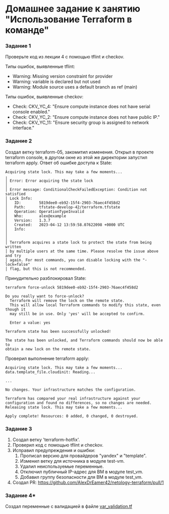 # Домашнее задание к занятию "Использование Terraform в команде"

### Задание 1

Проверьте код из лекции 4 с помощью tflint и checkov. 

Типы ошибок, выявленные tflint:

- Warning: Missing version constraint for provider 
- Warning: variable is declared but not used
- Warning: Module source uses a default branch as ref (main) 

Типы ошибок, выявленные checkov:

- Check: CKV_YC_4: "Ensure compute instance does not have serial console enabled."
- Check: CKV_YC_2: "Ensure compute instance does not have public IP."
- Check: CKV_YC_11: "Ensure security group is assigned to network interface."

### Задание 2

Создал ветку terraform-05, закомитил изменения.
Открыл в проекте terraform console, в другом окне из этой же директории запустил terraform apply.
Ответ об ошибке доступа к State:

```
Acquiring state lock. This may take a few moments...
╷
│ Error: Error acquiring the state lock
│ 
│ Error message: ConditionalCheckFailedException: Condition not satisfied
│ Lock Info:
│   ID:        5819dee0-eb92-15f4-2903-76aec4f458d2
│   Path:      tfstate-develop-42/terraform.tfstate
│   Operation: OperationTypeInvalid
│   Who:       alex@example
│   Version:   1.3.7
│   Created:   2023-04-12 13:59:58.07622098 +0000 UTC
│   Info:      
│ 
│ 
│ Terraform acquires a state lock to protect the state from being written
│ by multiple users at the same time. Please resolve the issue above and try
│ again. For most commands, you can disable locking with the "-lock=false"
│ flag, but this is not recommended.
```
Принудительно разблокировал State:
```
terraform force-unlock 5819dee0-eb92-15f4-2903-76aec4f458d2
```
```
Do you really want to force-unlock?
  Terraform will remove the lock on the remote state.
  This will allow local Terraform commands to modify this state, even though it
  may still be in use. Only 'yes' will be accepted to confirm.

  Enter a value: yes

Terraform state has been successfully unlocked!

The state has been unlocked, and Terraform commands should now be able to
obtain a new lock on the remote state.
```
Проверил выполнение terraform apply:
```
Acquiring state lock. This may take a few moments...
data.template_file.cloudinit: Reading...

...

No changes. Your infrastructure matches the configuration.

Terraform has compared your real infrastructure against your configuration and found no differences, so no changes are needed.
Releasing state lock. This may take a few moments...

Apply complete! Resources: 0 added, 0 changed, 0 destroyed.
```
### Задание 3

1. Создал ветку 'terraform-hotfix'.
2. Проверил код с помощью tflint и checkov.
3. Исправил предупреждения и ошибки:
    1. Прописал версию для провайдеров "yandex" и "template".
    2. Изменил ветку для источника в модуле test-vm.
    3. Удалил неиспользуемые переменные.
    4. Отключил публичный IP-адрес для ВМ в модуле test_vm.
    5. Добавил группу безопасности для ВМ в модуле test_vm.
4. Создал PR: https://github.com/AlexDrEamer42/netology-terraform/pull/1

### Задание 4*

Создал переменные с валидацией в файле [var_validation.tf](./src/var_validation.tf)